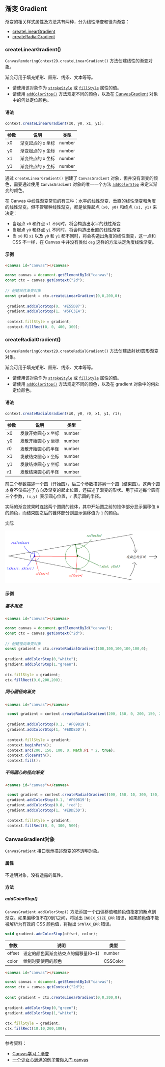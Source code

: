 ## 渐变 Gradient

渐变的相关样式属性及方法共有两种，分为线性渐变和径向渐变：

- [createLinearGradient](#createlineargradient)
- [createRadialGradient](#createradialgradient)

### createLinearGradient()

`CanvasRenderingContext2D.createLinearGradient()` 方法创建线性的渐变对象。

渐变可用于填充矩形、圆形、线条、文本等等。

- 请使用该对象作为 [`strokeStyle`](Colors.md) 或 [`fillStyle`](Colors.md) 属性的值。
- 请使用 [`addColorStop()`](#addcolorstop) 方法规定不同的颜色，以及在 [CanvasGradient](#canvasgradient) 对象中的何处定位颜色。

#### 语法

```js
context.createLinearGradient(x0, y0, x1, y1);
```

| 参数 | 说明              | 类型   |
| ---- | ----------------- | ------ |
| x0   | 渐变起点的 x 坐标 | number |
| y0   | 渐变起点的 y 坐标 | number |
| x1   | 渐变终点的 x 坐标 | number |
| y1   | 渐变终点的 y 坐标 | number |

通过 `createLinearGradient()` 创建了 `CanvasGradient` 对象，但并没有渐变的颜色，需要通过使用 `CanvasGradient` 对象的唯一一个方法 [`addColorStop`](#addcolorstop) 来定义渐变的颜色。

在 Canvas 中线性渐变常见的有三种：水平的线性渐变、垂直的线性渐变和角度的线性渐变。但不管哪种线性渐变，都是依靠起点 `(x0, y0)` 和终点 `(x1, y1)` 来决定：

- 当起点 `x0` 和终点 `x1` 不同时，将会构造出水平的线性渐变
- 当起点 `y0` 和终点 `y1` 不同时，将会构造出垂直的线性渐变
- 当 `x0` 和 `x1` 以及 `y0` 和 `y1` 都不同时，将会构造出角度的线性渐变，这一点和 CSS 不一样，在 Canvas 中并没有类似 `deg` 这样的方法决定角度线性渐变。

#### 示例

```html
<canvas id="canvas"></canvas>
```

```js
const canvas = document.getElementById("canvas");
const ctx = canvas.getContext("2d");

// 创建线性渐变对象
const gradient = ctx.createLinearGradient(0,0,200,0);

 gradient.addColorStop(0, '#E55D87'); 
 gradient.addColorStop(1, '#5FC3E4');

 context.fillStyle = gradient;
 context.fillRect(0, 0, 400, 300);
```

### createRadialGradient()

`CanvasRenderingContext2D.createRadialGradient()` 方法创建放射状/圆形渐变对象。

渐变可用于填充矩形、圆形、线条、文本等等。

- 请使用该对象作为 [`strokeStyle`](Colors.md) 或 [`fillStyle`](Colors.md) 属性的值。
- 请使用 [`addColorStop()`](#addcolorstop) 方法规定不同的颜色，以及在 gradient 对象中的何处定位颜色。

#### 语法

```js
context.createRadialGradient(x0, y0, r0, x1, y1, r1);
```

| 参数 | 说明                | 类型   |
| ---- | ------------------- | ------ |
| x0   | 发散开始圆心 x 坐标 | number |
| y0   | 发散开始圆心 y 坐标 | number |
| r0   | 发散开始圆心的半径  | number |
| x1   | 发散结束圆心 x 坐标 | number |
| y1   | 发散结束圆心 y 坐标 | number |
| r1   | 发散结束圆心的半径  | number |

前三个参数描述一个圆（开始圆），后三个参数描述另一个圆（结束圆）。这两个圆本身不仅描述了方向及渐变的起止位置，还描述了渐变的形状。用于描述每个圆有三个参数，`(x,y) `表示圆心位置，`r` 表示圆的半径。

实际的渐变效果时连接两个圆周的锥体，其中开始圆之前的锥体部分显示偏移值 `0` 的颜色，而结束圆之后的锥体部分则显示偏移值为 `1` 的颜色。

实际

![createRadialGradient](../../../../../../Image/07/a1e92534-0807-4d2b-b4a2-02bfce5f2710.png)

#### 示例

##### 基本用法

```html
<canvas id="canvas"></canvas>
```

```js
const canvas = document.getElementById("canvas");
const ctx = canvas.getContext("2d");

// 创建径向渐变对象
const gradient = ctx.createRadialGradient(100,100,100,100,100,0);

gradient.addColorStop(0,"white");
gradient.addColorStop(1,"green");

ctx.fillStyle = gradient;
ctx.fillRect(0,0,200,200);
```

##### 同心圆径向渐变

```html
<canvas id="canvas"></canvas>
```

```js
 const gradient = context.createRadialGradient(200, 150, 0, 200, 150, 200);

 gradient.addColorStop(0.1, '#F09819');
 gradient.addColorStop(1, '#EDDE5D');

 context.fillStyle = gradient;
 context.beginPath();
 context.arc(200, 150, 100, 0, Math.PI * 2, true);
 context.closePath();
 context.fill();
```

##### 不同圆心的径向渐变

```html
<canvas id="canvas"></canvas>
```

```js
 const gradient = context.createRadialGradient(100, 150, 10, 300, 150, 80);
 gradient.addColorStop(0.1, '#F09819');
 gradient.addColorStop(0.8, 'red');
 gradient.addColorStop(1, '#EDDE5D');

 context.fillStyle = gradient;
 context.fillRect(0, 0, 300, 500);
```

### CanvasGradient对象

`CanvasGradient` 接口表示描述渐变的不透明对象。

#### 属性

不透明对象，没有透露的属性。

#### 方法

##### addColorStop()

`CanvasGradient.addColorStop()` 方法添加一个由偏移值和颜色值指定的断点到渐变。如果偏移值不在0到1之间，将抛出 `INDEX_SIZE_ERR` 错误，如果颜色值不能被解析为有效的 CSS 颜色值，将抛出 `SYNTAX_ERR` 错误。

```js
void gradient.addColorStop(offset, color);
```

| 参数   | 说明                                | 类型     |
| ------ | ----------------------------------- | -------- |
| offset | 设定的颜色离渐变结束点的偏移量(0~1) | number   |
| color  | 绘制时要使用的颜色                  | CSSColor |

```html
<canvas id="canvas"></canvas>
```

```js
const canvas = document.getElementById("canvas");
const ctx = canvas.getContext("2d");

const gradient = ctx.createLinearGradient(0,0,200,0);

gradient.addColorStop(0,"green");
gradient.addColorStop(1,"white");

ctx.fillStyle = gradient;
ctx.fillRect(10,10,200,100);
```

---

参考资料：

- <a href='https://www.w3cplus.com/canvas/gradient.html' target='_blank'>Canvas学习：渐变</a>
- <a href='https://segmentfault.com/p/1210000010536257/read#top' target='_blank'>一个少女心满满的例子带你入门 canvas</a>